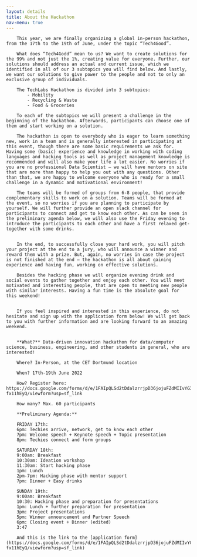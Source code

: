 ```yaml
---
layout: details
title: About the Hackathon
nav-menu: true
---
```

        This year, we are finally organizing a global in-person hackathon, from the 17th to the 19th of June, under the topic “Tech4Good”.

        What does “Tech4Godd” mean to us? We want to create solutions for the 99% and not just the 1%, creating value for everyone. Further, our solutions should address an actual and current issue, which we identified in all of our 3 subtopics you will find below. And lastly, we want our solutions to give power to the people and not to only an exclusive group of individuals.

        The TechLabs Hackathon is divided into 3 subtopics:
            - Mobility
            - Recycling & Waste
            - Food & Groceries

        To each of the subtopics we will present a challenge in the beginning of the hackathon. Afterwards, participants can choose one of them and start working on a solution.

        The hackathon is open to everybody who is eager to learn something new, work in a team and is generally interested in participating at this event, though there are some basic requirements we ask for. Having some (basic) experience and knowledge in working with coding languages and hacking tools as well as project management knowledge is recommended and will also make your life a lot easier. No worries if you are no professional Data Scientist – we will have mentors on site that are more than happy to help you out with any questions. Other than that, we are happy to welcome everyone who is ready for a small challenge in a dynamic and motivational environment!

        The teams will be formed of groups from 6-8 people, that provide complementary skills to work on a solution. Teams will be formed at the event, so no worries if you are planning to participate by yourself. We will further provide an open slack channel for participants to connect and get to know each other. As can be seen in the preliminary agenda below, we will also use the Friday evening to introduce the participants to each other and have a first relaxed get-together with some drinks.


        In the end, to successfully close your hard work, you will pitch your project at the end to a jury, who will announce a winner and reward them with a prize. But, again, no worries in case the project is not finished at the end – the hackathon is all about gaining experience and having fun, working on effective solutions.

        Besides the hacking phase we will organize evening drink and social events to gather together and enjoy each other. You will meet motivated and interesting people, that are open to meeting new people with similar interests. Having a fun time is the absolute goal for this weekend!


        If you feel inspired and interested in this experience, do not hesitate and sign up with the application form below! We will get back to you with further information and are looking forward to an amazing weekend.


        **What?** Data-driven innovation hackathon for data/computer science, business, engineering, and other students in general, who are interested!

        Where? In-Person, at the CET Dortmund location

        When? 17th-19th June 2022

        How? Register here: https://docs.google.com/forms/d/e/1FAIpQLSd2tDdalzrrjpD36jojuFZdMIIvYG3mYrypHNnkI-fx11hEyQ/viewform?usp=sf_link

        How many? Max. 60 participants

        **Preliminary Agenda:**

        FRIDAY 17th:
        6pm: Techies arrive, network, get to know each other
        7pm: Welcome speech + Keynote speech + Topic presentation
        8pm: Techies connect and form groups

        SATURDAY 18th:
        9:00am: Breakfast
        10:30am: Ideation workshop
        11:30am: Start hacking phase
        1pm: Lunch
        2pm-7pm: Hacking phase with mentor support
        7pm: Dinner + Easy drinks

        SUNDAY 19th:
        9:00am: Breakfast
        10:30: Hacking phase and preparation for presentations
        1pm: Lunch + further preparation for presentation
        3pm: Project presentations
        5pm: Winner announcement and Partner Speech
        6pm: Closing event + Dinner (edited)
        3:47

        And this is the link to the [application form](https://docs.google.com/forms/d/e/1FAIpQLSd2tDdalzrrjpD36jojuFZdMIIvYG3mYrypHNnkI-fx11hEyQ/viewform?usp=sf_link)
